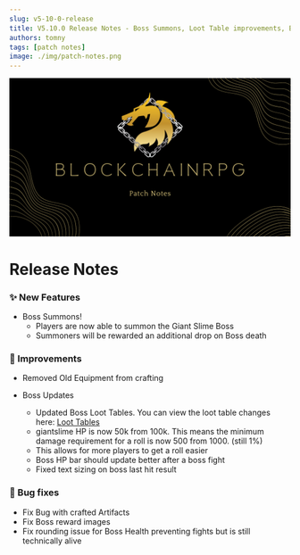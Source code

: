 ```yaml
---
slug: v5-10-0-release
title: V5.10.0 Release Notes - Boss Summons, Loot Table improvements, Bug Fixes
authors: tomny
tags: [patch notes]
image: ./img/patch-notes.png
---
```


![Banner](./img/patch-notes.png)

# Release Notes

### ✨ New Features

- Boss Summons!
  - Players are now able to summon the Giant Slime Boss
  - Summoners will be rewarded an additional drop on Boss death

### 🎨 Improvements

- Removed Old Equipment from crafting

- Boss Updates
  - Updated Boss Loot Tables. You can view the loot table changes here: [Loot Tables](/docs/game-mechanics/loottables)
  - giantslime HP is now 50k from 100k. This means the minimum damage requirement for a roll is now 500 from 1000. (still 1%)
  - This allows for more players to get a roll easier
  - Boss HP bar should update better after a boss fight
  - Fixed text sizing on boss last hit result

### 🐛 Bug fixes

- Fix Bug with crafted Artifacts
- Fix Boss reward images
- Fix rounding issue for Boss Health preventing fights but is still technically alive
